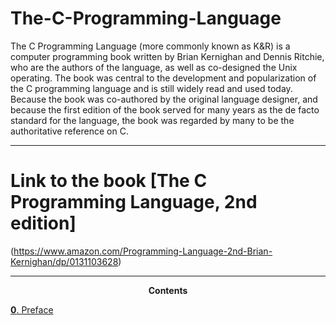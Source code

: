 # The-C-Programming-Language
The C Programming Language (more commonly known as K&amp;R) is a computer programming book written by Brian Kernighan and Dennis Ritchie,  who are the authors of the language, as well as co-designed the Unix operating. The book was central to the development and popularization of the C programming language and is still widely read and used today. Because the book was co-authored by the original language designer, and because the first edition of the book served for many years as the de facto standard for the language, the book was regarded by many to be the authoritative reference on C.
***
# Link to the book [The C Programming Language, 2nd edition]
(https://www.amazon.com/Programming-Language-2nd-Brian-Kernighan/dp/0131103628)
***
<p align="center">
    <b>Contents</b><br>
</p>
<p>
    <a href="#"><b>0</b>. Preface</a>
</p>
